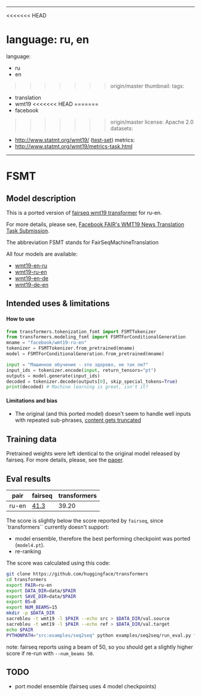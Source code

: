 
---
<<<<<<< HEAD

<!-- This file has been auto-generated by src/transformers/convert_fsmt_original_pytorch_checkpoint_to_pytorch.py - DO NOT EDIT or your changes will be lost -->

language: ru, en
=======
language: 
- ru
- en
>>>>>>> origin/master
thumbnail:
tags:
- translation
- wmt19
<<<<<<< HEAD
=======
- facebook
>>>>>>> origin/master
license: Apache 2.0
datasets:
- http://www.statmt.org/wmt19/ ([test-set](http://matrix.statmt.org/test_sets/newstest2019.tgz?1556572561))
metrics:
- http://www.statmt.org/wmt19/metrics-task.html
---

# FSMT

## Model description

This is a ported version of [fairseq wmt19 transformer](https://github.com/pytorch/fairseq/blob/master/examples/wmt19/README.md) for ru-en.

For more details, please see, [Facebook FAIR's WMT19 News Translation Task Submission](https://arxiv.org/abs/1907.06616).

The abbreviation FSMT stands for FairSeqMachineTranslation

All four models are available:

* [wmt19-en-ru](https://huggingface.co/facebook/wmt19-en-ru)
* [wmt19-ru-en](https://huggingface.co/facebook/wmt19-ru-en)
* [wmt19-en-de](https://huggingface.co/facebook/wmt19-en-de)
* [wmt19-de-en](https://huggingface.co/facebook/wmt19-de-en)

## Intended uses & limitations

#### How to use

```python
from transformers.tokenization_fsmt import FSMTTokenizer
from transformers.modeling_fsmt import FSMTForConditionalGeneration
mname = "facebook/wmt19-ru-en"
tokenizer = FSMTTokenizer.from_pretrained(mname)
model = FSMTForConditionalGeneration.from_pretrained(mname)

input = "Машинное обучение - это здорово, не так ли?"
input_ids = tokenizer.encode(input, return_tensors="pt")
outputs = model.generate(input_ids)
decoded = tokenizer.decode(outputs[0], skip_special_tokens=True)
print(decoded) # Machine learning is great, isn't it?

```

#### Limitations and bias

- The original (and this ported model) doesn't seem to handle well inputs with repeated sub-phrases, [content gets truncated](https://discuss.huggingface.co/t/issues-with-translating-inputs-containing-repeated-phrases/981)

## Training data

Pretrained weights were left identical to the original model released by fairseq. For more details, please, see the [paper](https://arxiv.org/abs/1907.06616).

## Eval results

pair   | fairseq | transformers
-------|---------|----------
ru-en  | [41.3](http://matrix.statmt.org/matrix/output/1907?run_id=6937) | 39.20

The score is slightly below the score reported by `fairseq`, since `transformers`` currently doesn't support:
- model ensemble, therefore the best performing checkpoint was ported (``model4.pt``).
- re-ranking

The score was calculated using this code:

```bash
git clone https://github.com/huggingface/transformers
cd transformers
export PAIR=ru-en
export DATA_DIR=data/$PAIR
export SAVE_DIR=data/$PAIR
export BS=8
export NUM_BEAMS=15
mkdir -p $DATA_DIR
sacrebleu -t wmt19 -l $PAIR --echo src > $DATA_DIR/val.source
sacrebleu -t wmt19 -l $PAIR --echo ref > $DATA_DIR/val.target
echo $PAIR
PYTHONPATH="src:examples/seq2seq" python examples/seq2seq/run_eval.py facebook/wmt19-$PAIR $DATA_DIR/val.source $SAVE_DIR/test_translations.txt --reference_path $DATA_DIR/val.target --score_path $SAVE_DIR/test_bleu.json --bs $BS --task translation --num_beams $NUM_BEAMS
```
note: fairseq reports using a beam of 50, so you should get a slightly higher score if re-run with `--num_beams 50`.


## TODO

- port model ensemble (fairseq uses 4 model checkpoints)

